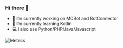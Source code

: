 ### Hi there 👋  
- 🔭 I’m currently working on MCBot and BotConnector  
- 🌱 I’m currently learning Kotlin  
- 💻 I also use Python/PHP/Java/Javascript  

![Metrics](https://metrics.lecoq.io/huntersun?template=classic&languages=1&languages.limit=8&languages.colors=github&languages.threshold=0%25&config.timezone=Asia%2FShanghai)
